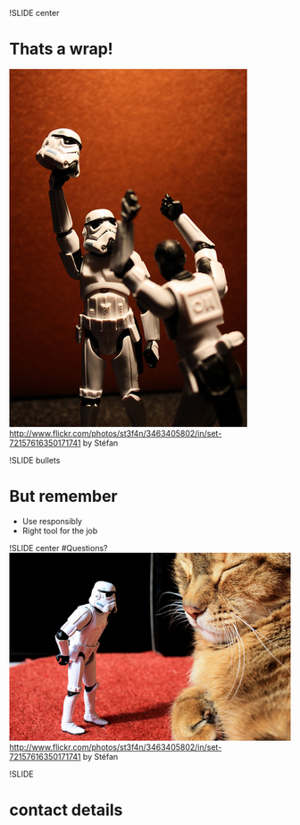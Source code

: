 !SLIDE center
# Thats a wrap!
![wrap](wrap.jpg)
http://www.flickr.com/photos/st3f4n/3463405802/in/set-72157616350171741 by Stéfan 

!SLIDE bullets
# But remember
* Use responsibly
* Right tool for the job

!SLIDE center
#Questions?
![cat](cat.jpg)
http://www.flickr.com/photos/st3f4n/3463405802/in/set-72157616350171741 by Stéfan 

!SLIDE 
# contact details
